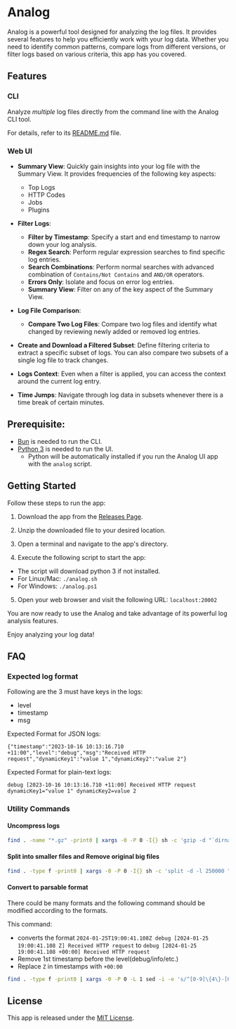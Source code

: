# Analog

Analog is a powerful tool designed for analyzing the log files. It provides several features to help you efficiently work with your log data. Whether you need to identify common patterns, compare logs from different versions, or filter logs based on various criteria, this app has you covered.

## Features

### CLI

Analyze _multiple_ log files directly from the command line with the Analog CLI tool.

For details, refer to its [README.md](https://github.com/vish9812/analog/blob/main/cmd/README.md) file.

### Web UI

- **Summary View**: Quickly gain insights into your log file with the Summary View. It provides frequencies of the following key aspects:

  - Top Logs
  - HTTP Codes
  - Jobs
  - Plugins

- **Filter Logs**:

  - **Filter by Timestamp**: Specify a start and end timestamp to narrow down your log analysis.
  - **Regex Search**: Perform regular expression searches to find specific log entries.
  - **Search Combinations**: Perform normal searches with advanced combination of `Contains/Not Contains` and `AND/OR` operators.
  - **Errors Only**: Isolate and focus on error log entries.
  - **Summary View**: Filter on any of the key aspect of the Summary View.

- **Log File Comparison**:

  - **Compare Two Log Files**: Compare two log files and identify what changed by reviewing newly added or removed log entries.

- **Create and Download a Filtered Subset**: Define filtering criteria to extract a specific subset of logs. You can also compare two subsets of a single log file to track changes.

- **Logs Context**: Even when a filter is applied, you can access the context around the current log entry.

- **Time Jumps**: Navigate through log data in subsets whenever there is a time break of certain minutes.

## Prerequisite:

- [Bun](https://bun.sh/docs/installation) is needed to run the CLI.
- [Python 3](https://www.python.org/downloads/) is needed to run the UI.
  - Python will be automatically installed if you run the Analog UI app with the `analog` script.

## Getting Started

Follow these steps to run the app:

1. Download the app from the [Releases Page](https://github.com/vish9812/analog/releases).

2. Unzip the downloaded file to your desired location.

3. Open a terminal and navigate to the app's directory.

4. Execute the following script to start the app:

- The script will download python 3 if not installed.
- For Linux/Mac: `./analog.sh`
- For Windows: `./analog.ps1`

5. Open your web browser and visit the following URL: `localhost:20002`

You are now ready to use the Analog and take advantage of its powerful log analysis features.

Enjoy analyzing your log data!

## FAQ

### Expected log format

Following are the 3 must have keys in the logs:

- level
- timestamp
- msg

Expected Format for JSON logs:

```
{"timestamp":"2023-10-16 10:13:16.710 +11:00","level":"debug","msg":"Received HTTP request","dynamicKey1":"value 1","dynamicKey2":"value 2"}
```

Expected Format for plain-text logs:

```
debug [2023-10-16 10:13:16.710 +11:00] Received HTTP request dynamicKey1="value 1" dynamicKey2=value 2
```

### Utility Commands

#### Uncompress logs

```bash
find . -name "*.gz" -print0 | xargs -0 -P 0 -I{} sh -c 'gzip -d "`dirname \"{}\"`" "{}"' ';'
```

#### Split into smaller files and Remove original big files

```bash
find . -type f -print0 | xargs -0 -P 0 -I{} sh -c 'split -d -l 250000 "{}" "{}_" && rm "{}"'
```

#### Convert to parsable format

There could be many formats and the following command should be modified according to the formats.

This command:

- converts the format `2024-01-25T19:00:41.108Z debug [2024-01-25 19:00:41.108 Z] Received HTTP request` to `debug [2024-01-25 19:00:41.108 +00:00] Received HTTP request`
- Remove 1st timestamp before the level(debug/info/etc.)
- Replace `Z` in timestamps with `+00:00`

```bash
find . -type f -print0 | xargs -0 -P 0 -L 1 sed -i -e 's/^[0-9]\{4\}-[0-9]\{2\}-[0-9]\{2\}T[0-9]\{2\}:[0-9]\{2\}:[0-9]\{2\}\.[0-9]\{3\}Z //g' -r -e 's/(\[[0-9]{4}-[0-9]{2}-[0-9]{2} [0-9]{2}:[0-9]{2}:[0-9]{2}\.[0-9]{3} )Z/\1+00:00/g'
```

## License

This app is released under the [MIT License](https://github.com/vish9812/analog/blob/main/LICENSE).
